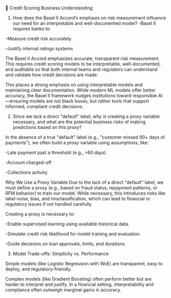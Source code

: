📘 Credit Scoring Business Understanding
1. How does the Basel II Accord’s emphasis on risk measurement influence our need for an interpretable and well-documented model?
  -Basel II requires banks to:

  -Measure credit risk accurately

  -Justify internal ratings systems

The Basel II Accord emphasizes accurate, transparent risk measurement. This requires credit scoring models to be interpretable, well-documented, and auditable so that both internal teams and regulators can understand and validate how credit decisions are made.

This places a strong emphasis on using interpretable models and maintaining clear documentation. While modern ML models offer better accuracy, the Basel II framework nudges institutions toward responsible AI—ensuring models are not black boxes, but rather tools that support informed, compliant credit decisions.

2. Since we lack a direct "default" label, why is creating a proxy variable necessary, and what are the potential business risks of making predictions based on this proxy?

In the absence of a true "default" label (e.g., "customer missed 90+ days of payments"), we often build a proxy variable using assumptions, like:

  -Late payment past a threshold (e.g., >60 days)

  -Account charged-off

  -Collections activity

Why We Use a Proxy Variable
Due to the lack of a direct "default" label, we must define a proxy (e.g., based on fraud status, repayment patterns, or RFM behavior) to train our model. While necessary, this introduces risks like label noise, bias, and misclassification, which can lead to financial or regulatory issues if not handled carefully.

Creating a proxy is necessary to:

 -Enable supervised learning using available historical data.

 -Simulate credit risk likelihood for model training and evaluation.

 -Guide decisions on loan approvals, limits, and durations

3. Model Trade-offs: Simplicity vs. Performance

Simple models (like Logistic Regression with WoE) are transparent, easy to deploy, and regulatory-friendly.

Complex models (like Gradient Boosting) often perform better but are harder to interpret and justify.
In a financial setting, interpretability and compliance often outweigh marginal gains in accuracy.
